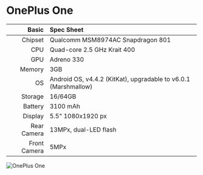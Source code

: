 OnePlus One
==============

Basic   | Spec Sheet
-------:|:-------------------------
Chipset | Qualcomm MSM8974AC Snapdragon 801
CPU     | Quad-core 2.5 GHz Krait 400
GPU     | Adreno 330
Memory  | 3GB
OS      | Android OS, v4.4.2 (KitKat), upgradable to v6.0.1 (Marshmallow)
Storage | 16/64GB
Battery | 3100 mAh
Display | 5.5"  1080x1920 px
Rear Camera  | 13MPx,  dual-LED flash
Front Camera  | 5MPx

![OnePlus One](http://i1-news.softpedia-static.com/images/news2/OnePlus-One-with-Ubuntu-Touch-Mockup-Looks-Stunning-466623-2.jpg "OnePlus One")
